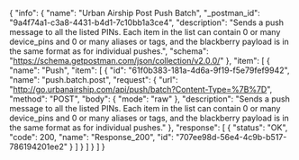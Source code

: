{
  "info": {
    "name": "Urban Airship Post Push Batch",
    "_postman_id": "9a4f74a1-c3a8-4431-b4d1-7c10bb1a3ce4",
    "description": "Sends a push message to all the listed PINs. Each item in the list can contain 0 or many device_pins and 0 or many aliases or tags, and the blackberry payload is in the same format as for individual pushes.",
    "schema": "https://schema.getpostman.com/json/collection/v2.0.0/"
  },
  "item": [
    {
      "name": "Push",
      "item": [
        {
          "id": "61f0b383-181a-4d6a-9f19-f5e79fef9942",
          "name": "push.batch.post",
          "request": {
            "url": "http://go.urbanairship.com/api/push/batch?Content-Type=%7B%7D",
            "method": "POST",
            "body": {
              "mode": "raw"
            },
            "description": "Sends a push message to all the listed PINs. Each item in the list can contain 0 or many device_pins and 0 or many aliases or tags, and the blackberry payload is in the same format as for individual pushes."
          },
          "response": [
            {
              "status": "OK",
              "code": 200,
              "name": "Response_200",
              "id": "707ee98d-56e4-4c9b-b517-786194201ee2"
            }
          ]
        }
      ]
    }
  ]
}